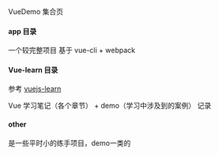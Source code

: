 VueDemo 集合页

#### app 目录

一个较完整项目 基于 vue-cli + webpack



#### Vue-learn 目录 

参考 [vuejs-learn](https://github.com/bhnddowinf/vuejs-learn) 

Vue 学习笔记（各个章节） + demo（学习中涉及到的案例） 记录




#### other

是一些平时小的练手项目，demo一类的


